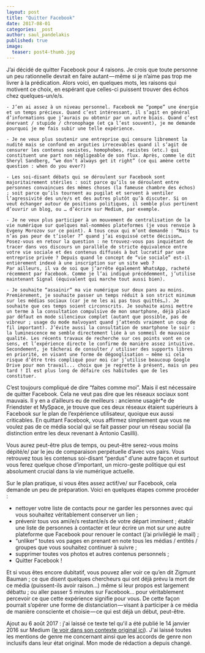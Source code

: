 ```yaml
---
layout: post
title: "Quitter Facebook"
date: 2017-08-01
categories: _post
author: saul_pandelakis
published: true
image:
  teaser: post4-thumb.jpg
---
```


<p>J’ai décidé de quitter Facebook pour 4 raisons. Je crois que toute personne un peu rationnelle devrait en faire autant — même si je n’aime pas trop me livrer à la prédication. Alors voici, en quelques mots, les raisons qui motivent ce choix, en espérant que celles-ci puissent trouver des échos chez quelques-un/e/s.</p>

    - J’en ai assez à un niveau personnel. Facebook me “pompe” une énergie et un temps précieux. Quand c’est intéressant, il s’agit en général d’informations que j’aurais pu obtenir par un autre biais. Quand c’est énervant / stupide / chronophage (et ça l’est souvent), je me demande pourquoi je me fais subir une telle expérience.

    - Je ne veux plus soutenir une entreprise qui censure librement la nudité mais se confond en arguties irrecevables quand il s’agit de censurer les contenus sexistes, homophobes, racistes (etc.) qui constituent une part non négligeable de son flux. Après, comme le dit Sheryl Sandberg, “we don’t always get it right” (ce qui amène cette question : when do you ever?)

    - Les soi-disant débats qui se déroulent sur Facebook sont majoritairement stériles : soit parce qu’ils se déroulent entre personnes convaincues des mêmes choses (la fameuse chambre des échos) ; soit parce qu’ils tournent au pugilat et servent à ventiler l’agressivité des un/e/s et des autres plutôt qu’à discuter. Si on veut échanger autour de positions politiques, il semble plus pertinent d’ouvrir un blog, ou … d’écrire sur Medium, par exemple.

    - Je ne veux plus participer à un mouvement de centralisation de la vie numérique sur quelques mal-nommées plateformes (je vous renvoie à Evgeny Morozov sur ce point). À tous ceux qui m’ont demandé : “Mais tu n’as pas peur de t’isoler ?” quand j’ai esquissé cette décision… Posez-vous en retour la question : ne trouvez-vous pas inquiétant de tracer dans vos discours un parallèle de stricte équivalence entre votre vie sociale et des contenus diffusés à but lucratif par une entreprise privée ? Depuis quand le concept de “vie sociale” est-il entièrement indexé à une inscription sur un site web ?
    Par ailleurs, il va de soi que j’arrête également WhatsApp, racheté récemment par Facebook. Comme je l’ai indiqué précédemment, j’utilise maintenant Signal (équivalent qui marche tout aussi bien).
    
    - Je souhaite “assainir” ma vie numérique sur deux pans au moins. Premièrement, je souhaite passer un temps réduit à son strict minimum sur les médias sociaux (car je ne les ai pas tous quittés…). Je souhaite que ces temps soient circonscrits. Je souhaite ainsi mettre un terme à la consultation compulsive de mon smartphone, déjà placé par défaut en mode silencieux complet (autant que possible, pas de vibreur ; usage du mode malvoyant quand j’attends vraiment un coup de fil important). J’évite aussi la consultation de smartphone le soir : la luminescence me semble directement liée à un sommeil de mauvaise qualité. Les récents travaux de recherche sur ces points vont en ce sens, et l’expérience directe le confirme de manière assez intuitive. 
    Secondement, je tâcherai de consulter / utiliser des supports libres en priorité, en visant une forme de dégooglisation — même si cela risque d’être très compliqué pour moi car j’utilise beaucoup Google Drive pour mon travail... choix que je regrette à présent, mais un peu tard ! Il est plus long de défaire ces habitudes que de les constituer.

<p>C’est toujours compliqué de dire “faites comme moi”. Mais il est nécessaire de quitter Facebook. Cela ne veut pas dire que les réseaux sociaux sont mauvais. Il y en a d’ailleurs eu de meilleurs : ancienne usagèr*e de Friendster et MySpace, je trouve que ces deux réseaux étaient supérieurs à Facebook sur le plan de l’expérience utilisateur, quoique eux aussi criticables. En quittant Facebook, vous affirmez simplement que vous ne voulez pas de ce média social qui se fait passer pour un réseau social (la distinction entre les deux revenant à Antonio Casilli).</p>

<p>Vous aurez peut-être plus de temps, ou peut-être serez-vous moins dépité/e/ par le jeu de comparaison perpétuelle d’avec vos pairs. Vous retrouvez tous les contenus soi-disant “perdus” d’une autre façon et surtout vous ferez quelque chose d’important, un micro-geste politique qui est absolument crucial dans la vie numérique actuelle.</p>

<p>Sur le plan pratique, si vous êtes assez actif/ve/ sur Facebook, cela demande un peu de préparation. Voici en quelques étapes comme procéder :</p>

- nettoyer votre liste de contacts pour ne garder les personnes avec qui vous souhaitez véritablement conserver un lien ;
- prévenir tous vos ami/e/s restant/e/s de votre départ imminent ; établir une liste de personnes à contacter et leur écrire un mot sur une autre plateforme que Facebook pour renouer le contact (j’ai privilégié le mail) ; 
- “unliker” toutes vos pages en prenant en note tous les médias / entités / groupes que vous souhaitez continuer à suivre ; 
- supprimer toutes vos photos et autres contenus personnels ; 
- Quitter Facebook !

<p>Et si vous êtes encore dubitatif, vous pouvez aller voir ce qu’en dit Zigmunt Bauman ; ce que disent quelques chercheurs qui ont déjà prévu la mort de ce média (puissent-ils avoir raison…) même si leur propos est largement débattu ; ou aller passer 5 minutes sur Facebook… pour véritablement percevoir ce que cette expérience signifie pour vous. De cette façon pourrait s’opérer une forme de distanciation — visant à participer à ce média de manière consciente et choisie — ce qui est déjà un début, peut-être.</p>

<aside>Ajout au 6 août 2017 : j'ai laissé ce texte tel qu'il a été publié le 14 janvier 2016 sur Medium (<a href="https://medium.com/france/quitter-facebook-d305a50da455">le voir dans son contexte original ici</a>). J'ai laissé toutes les mentions de genre me concernant ainsi que les accords de genre non inclusifs dans leur état original. Mon mode de rédaction a depuis changé.</aside>